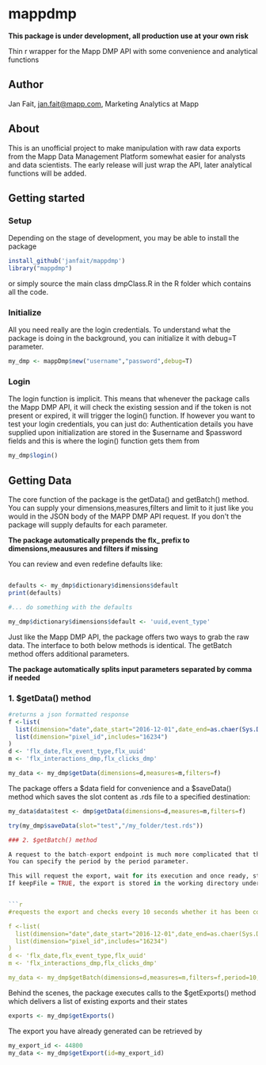 # mappdmp

**This package is under development, all production use at your own risk**

Thin r wrapper for the Mapp DMP API with some convenience and analytical functions

## Author
Jan Fait, jan.fait@mapp.com,
Marketing Analytics at Mapp

## About
This is an unofficial project to make manipulation with raw data exports from the Mapp Data Management Platform somewhat easier for
analysts and data scientists. The early release will just wrap the API, later analytical functions will be added.

## Getting started


### Setup
Depending on the stage of development, you may be able to install the package 
```r
install_github('janfait/mappdmp')
library("mappdmp")
```
or simply source the main class dmpClass.R in the R folder which contains all the code.

### Initialize
All you need really are the login credentials. To understand what the package is doing in the background, you can initialize it 
with debug=T parameter. 
```r
my_dmp <- mappDmp$new("username","password",debug=T)
```
### Login
The login function is implicit. This means that whenever the package calls the Mapp DMP API, it will check the existing session and if the token is not present or expired, it will trigger the login() function. If however you want to test your login credentials, you can just do:
Authentication details you have supplied upon initialization are stored in the $username and $password fields and this is where the login() function gets them from
```r
my_dmp$login()
```

## Getting Data

The core function of the package is the getData() and getBatch() method.
You can supply your dimensions,measures,filters and limit to it just like you would in the JSON body of the MAPP DMP API request. If you don't the package will supply defaults for each parameter.

**The package automatically prepends the flx_ prefix to dimensions,meausures and filters if missing**

You can review and even redefine defaults like:

```r

defaults <- my_dmp$dictionary$dimensions$default
print(defaults)

#... do something with the defaults

my_dmp$dictionary$dimensions$default <- 'uuid,event_type'

```

Just like the Mapp DMP API, the package offers two ways to grab the raw data. The interface to both below methods is identical. The getBatch method offers additional parameters.

**The package automatically splits input parameters separated by comma if needed**

### 1. $getData() method

```r
#returns a json formatted response
f <-list(
  list(dimension="date",date_start="2016-12-01",date_end=as.chaer(Sys.Date())),
  list(dimension="pixel_id",includes="16234")
)
d <- 'flx_date,flx_event_type,flx_uuid'
m <- 'flx_interactions_dmp,flx_clicks_dmp'

my_data <- my_dmp$getData(dimensions=d,measures=m,filters=f)
```

The package offers a $data field for convenience and a $saveData() method which saves the slot content as .rds file to a specified destination:

```r
my_data$data$test <- dmp$getData(dimensions=d,measures=m,filters=f)

try(my_dmp$saveData(slot="test","/my_folder/test.rds"))

### 2. $getBatch() method

A request to the batch-export endpoint is much more complicated that the simple immediate export. The package submits the export request and continues to check its status by querying the viz/list-exports endpoint periodically until it has been completed.
You can specify the period by the period parameter.

This will request the export, wait for its execution and once ready, stream the content of the export into a temporary file in the current working directory which is deleted once the data has been loaded into a data frame.
If keepFile = TRUE, the export is stored in the working directory under a name 'MappDmpExport_YOUREXPORTID.csv' and the function only returns this filename. 


```r
#requests the export and checks every 10 seconds whether it has been completed

f <-list(
  list(dimension="date",date_start="2016-12-01",date_end=as.chaer(Sys.Date())),
  list(dimension="pixel_id",includes="16234")
)
d <- 'flx_date,flx_event_type,flx_uuid'
m <- 'flx_interactions_dmp,flx_clicks_dmp'

my_data <- my_dmp$getBatch(dimensions=d,measures=m,filters=f,period=10,keepFile=F)

```
Behind the scenes, the package executes calls to the $getExports() method which delivers a list of existing exports and their states

```r
exports <- my_dmp$getExports()

```

The export you have already generated can be retrieved by

```r
my_export_id <- 44800
my_data <- my_dmp$getExport(id=my_export_id)


```
